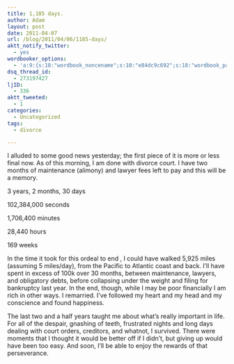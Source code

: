 ```yaml
---
title: 1,185 days.
author: Adam
layout: post
date: 2011-04-07
url: /blog/2011/04/06/1185-days/
aktt_notify_twitter:
  - yes
wordbooker_options:
  - 'a:9:{s:18:"wordbook_noncename";s:10:"e84dc9c692";s:18:"wordbook_page_post";s:4:"-100";s:18:"wordbook_orandpage";s:1:"2";s:23:"wordbook_default_author";s:1:"1";s:23:"wordbook_extract_length";s:3:"256";s:19:"wordbook_actionlink";s:3:"300";s:26:"wordbooker_publish_default";s:2:"on";s:18:"wordbook_attribute";s:30:"Wrote a new post on their blog";s:29:"wordbooker_status_update_text";s:35:": New blog post :  %title% - %link%";}'
dsq_thread_id:
  - 273197427
ljID:
  - 336
aktt_tweeted:
  - 1
categories:
  - Uncategorized
tags:
  - divorce

---
```

I alluded to some good news yesterday; the first piece of it is more or less final now. As of this morning, I am done with divorce court. I have two months of maintenance (alimony) and lawyer fees left to pay and this will be a memory.

3 years, 2 months, 30 days
  
102,384,000 seconds
  
1,706,400 minutes
  
28,440 hours
  
169 weeks

In the time it took for this ordeal to end , I could have walked 5,925 miles (assuming 5 miles/day), from the Pacific to Atlantic coast and back. I&#8217;ll have spent in excess of 100k over 30 months, between maintenance, lawyers, and obligatory debts, before collapsing under the weight and filing for bankruptcy last year. In the end, though, while I may be poor financially I am rich in other ways. I remarried. I&#8217;ve followed my heart and my head and my conscience and found happiness.

The last two and a half years taught me about what&#8217;s really important in life. For all of the despair, gnashing of teeth, frustrated nights and long days dealing with court orders, creditors, and whatnot, I survived. There were moments that I thought it would be better off if I didn&#8217;t, but giving up would have been too easy. And soon, I&#8217;ll be able to enjoy the rewards of that perseverance.